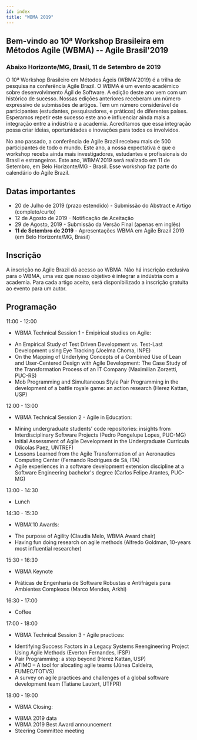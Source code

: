 ```yaml
---
id: index
title: "WBMA 2019"
---
```


## Bem-vindo ao 10ª Workshop Brasileira em Métodos Agile (WBMA) -- Agile Brasil'2019

### Abaixo Horizonte/MG, Brasil, 11 de Setembro de 2019

O 10ª Workshop Brasileiro em Métodos Ágeis (WBMA'2019) é a trilha de pesquisa na conferência Agile Brazil. O WBMA é um evento acadêmico sobre desenvolvimento Ágil de Software. A edição deste ano vem com um histórico de sucesso. Nossas edições anteriores receberam um número expressivo de submissões de artigos. Tem um número considerável de participantes (estudantes, pesquisadores, e práticos) de diferentes países. Esperamos repetir este sucesso este ano e influenciar ainda mais a integração entre a indústria e a academia. Acreditamos que essa integração possa criar ideias, oportunidades e inovações para todos os involvidos.

No ano passado, a conferência de Agile Brazil recebeu mais de 500 participantes de todo o mundo. Este ano, a nossa expectativa é que o workshop receba ainda mais investigadores, estudantes e profissionais do Brasil e estrangeiros. Este ano, WBMA'2019 será realizado em 11 de Setembro, em Belo Horizonte/MG - Brasil. Esse workshop faz parte do calendário do Agile Brazil.

## Datas importantes

- 20 de Julho de 2019 (prazo estendido) - Submissão do Abstract e Artigo (completo/curto) 
- 12 de Agosto de 2019 - Notificação de Aceitação
- 29 de Agosto, 2019 - Submissão da Versão Final (apenas em inglês)
- **11 de Setembro de 2019** - Apresentações WBMA em Agile Brazil 2019 (em Belo Horizonte/MG, Brasil)

## Inscrição

A inscrição no Agile Brazil dá acesso ao WBMA. Não há inscrição exclusiva para o WBMA, uma vez que nosso objetivo é integrar a indústria com a academia. Para cada artigo aceito, será disponibilizado a inscrição gratuita ao evento para um autor.


## Programação

11:00 - 12:00
* WBMA Technical Session 1 - Emipirical studies on Agile:

- An Empirical Study of Test Driven Development vs. Test-Last Development using Eye Tracking (Joelma Choma, INPE)
- On the Mapping of Underlying Concepts of a Combined Use of Lean and User-Centered Design with Agile Development: The Case Study of the Transformation Process of an IT Company (Maximilian Zorzetti, PUC-RS)
- Mob Programming and Simultaneous Style Pair Programming in the development of a battle royale game: an action research (Herez Kattan, USP)

12:00 - 13:00
* WBMA Technical Session 2 - Agile in Education:

- Mining undergraduate students’ code repositories: insights from Interdisciplinary Software Projects (Pedro Pongelupe Lopes, PUC-MG)
- Initial Assessment of Agile Development in the Undergraduate Curricula (Nicolas Paez, UNTREF)
- Lessons Learned from the Agile Transformation of an Aeronautics Computing Center (Fernando Rodrigues de Sá, ITA)
- Agile experiences in a software development extension discipline at a Software Engineering bachelor's degree (Carlos Felipe Arantes, PUC-MG)

13:00 - 14:30
* Lunch

14:30 - 15:30
* WBMA'10 Awards:

- The purpose of Agility (Claudia Melo, WBMA Award chair)
- Having fun doing research on agile methods (Alfredo Goldman, 10-years most influential researcher)

15:30 - 16:30
* WBMA Keynote

- Práticas de Engenharia de Software Robustas e Antifrágeis para Ambientes Complexos (Marco Mendes, Arkhi)

16:30 - 17:00
* Coffee

17:00 - 18:00
* WBMA Technical Session 3 - Agile practices:

- Identifying Success Factors in a Legacy Systems Reengineering Project Using Agile Methods (Everton Fernandes, IFSP)
- Pair Programming: a step beyond (Herez Kattan, USP)
- ATIMO – A tool for alocating agile teams (Júnea Caldeira, FUMEC/TOTVS)
- A survey on agile practices and challenges of a global software development team (Tatiane Lautert, UTFPR)

18:00 - 19:00
* WBMA Closing:

- WBMA 2019 data
- WBMA 2019 Best Award announcement
- Steering Committee meeting
